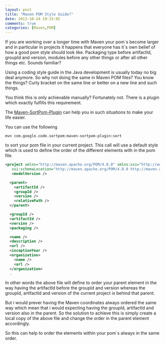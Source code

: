 ```yaml
---
layout: post
title: "Maven POM Style Guide?"
date: 2013-10-24 19:15:02
comments: true
categories: [Maven,POM]
---
```


If you are working over a longer time with Maven your pom´s become larger and in particular in
projects it happens that everyone has it´s own belief of how a good pom style should look like. 
Packaging type before artifactId, groupId and version, modules before any other things or after all other
things etc. Sounds familiar? 

Using a coding style guide in the Java development is usually today no big deal anymore. So why 
not doing the same in Maven POM files? You know the things? Curly bracket on the same line or 
better on a new line and such things. 

You think this is only achievable manually? Fortunately not. 
There is a plugin which exactly fulfills this requirement. 

<!-- more -->

The [Maven-SortPom-Plugin](http://code.google.com/p/sortpom/) can help you in such situations to make
your life easier.

You can use the following

```
mvn com.google.code.sortpom:maven-sortpom-plugin:sort
```

to sort your pom file in your current project. This call will use a default style which is used to
define the order of the different elements with in the pom file.

``` xml Default Code Style http://code.google.com/p/sortpom/source/browse/sorter/src/main/resources/default_1_0_0.xml
<project xmlns="http://maven.apache.org/POM/4.0.0" xmlns:xsi="http://www.w3.org/2001/XMLSchema-instance"
   xsi:schemaLocation="http://maven.apache.org/POM/4.0.0 http://maven.apache.org/xsd/maven-4.0.0.xsd">
   <modelVersion />

  <parent>
    <artifactId />
    <groupId />
    <version />
    <relativePath />
  </parent>

  <groupId />
  <artifactId />
  <version />
  <packaging />

  <name />
  <description />
  <url />
  <inceptionYear />
  <organization>
    <name />
    <url />
  </organization>
  .
```

In other words the above file will define to order your parent element in the way having the artifactId
before the groupId and version whereas the groupId, artifactId and version of the current project is behind that 
parent.

But i would prever having the Maven coordinates always ordered the same way which mean that i would expecting
having the groupId, artifactId and version also in the parent. So the solution to achieve this is simply
create a local copy of the above file and change the order in the parent element accordingly.

So this can help to order the elements within your pom´s always in the same order.
